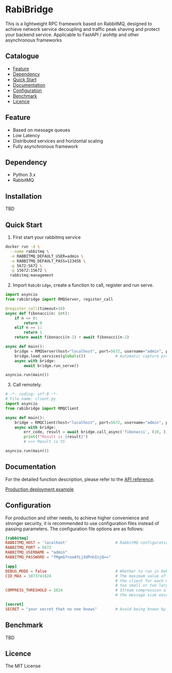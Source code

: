 # RabiBridge

This is a lightweight RPC framework based on RabbitMQ, designed to achieve network service decoupling and traffic peak shaving and protect your backend service. Applicable to FastAPI / aiohttp and other asynchronous frameworks

## Catalogue
- [Feature](#Feature)
- [Dependency](#Dependency)
- [Quick Start](#Quick-Start)
- [Documentation](#Documentation)
- [Configuration](#Configuration)
- [Benchmark](#Contribute)
- [Licence](#Licence)

## Feature
- Based on message queues
- Low Latency
- Distributed services and horizontal scaling
- Fully asynchronous framework

## Dependency
- Python 3.x
- RabbitMQ

## Installation

TBD

## Quick Start

1. First start your rabbitmq service
```sh
docker run -d \
  --name rabbitmq \
  -e RABBITMQ_DEFAULT_USER=admin \
  -e RABBITMQ_DEFAULT_PASS=123456 \
  -p 5672:5672 \
  -p 15672:15672 \
  rabbitmq:management
```

2. Import `RabiBridge`, create a function to call, register and run serve.
```python
import asyncio
from rabibridge import RMQServer, register_call

@register_call(timeout=10)
async def fibonacci(n: int):
    if n <= 0:
        return 0
    elif n == 1:
        return 1
    return await fibonacci(n-1) + await fibonacci(n-2)

async def main():
    bridge = RMQServer(host="localhost", port=5672, username="admin", password="123456")
    bridge.load_services(globals())             # Automatic capture procedure of the main namespace
    async with bridge:
        await bridge.run_serve()

asyncio.run(main())
```

3. Call remotely.
```python
# -*- coding: utf-8 -*-
# File name: client.py
import asyncio
from rabibridge import RMQClient

async def main():
    bridge = RMQClient(host="localhost", port=5672, username="admin", password="123456")
    async with bridge:
        err_code, result = await bridge.call_async('fibonacci', (10, ))
        print(f"Result is {result}")
        # >>> Result is 55

asyncio.run(main())
```


## Documentation

For the detailed function description, please refer to the [API reference]().

[Production deployment example]()

## Configuration

For production and other needs,  to achieve higher convenience and stronger security, it is recommended to use configuration files instead of passing parameters. The configuration file options are as follows:

```toml
[rabbitmq]      
RABBITMQ_HOST = 'localhost'                     # RabbitMQ configuration info, same below.
RABBITMQ_PORT = 5672
RABBITMQ_USERNAME = "admin"
RABBITMQ_PASSWORD = "fMgmG7+ooAYLjXdPnhInjQ=="

[app]
DEBUG_MODE = false                              # Whether to run in Debug mode.
CID_MAX = 1073741824                            # The maximum value of the independent ID assigned by 
                                                # the client for each message, which should not be 
                                                # too small or too large.
COMPRESS_THRESHOLD = 1024                       # Stream compression algorithm will be enabled when 
                                                # the message size exceeds this byte threshold.

[secret]
SECRET = "your secret that no one knows"        # Avoid being known by anyone.
```

## Benchmark

TBD

## Licence
The MIT License
